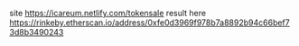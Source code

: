 site https://icareum.netlify.com/tokensale
result here https://rinkeby.etherscan.io/address/0xfe0d3969f978b7a8892b94c66bef73d8b3490243
